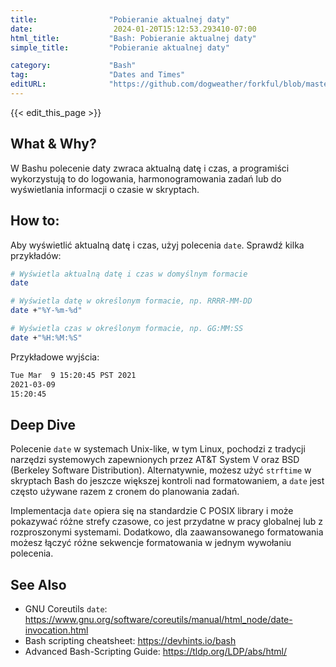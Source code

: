 ```yaml
---
title:                "Pobieranie aktualnej daty"
date:                  2024-01-20T15:12:53.293410-07:00
html_title:           "Bash: Pobieranie aktualnej daty"
simple_title:         "Pobieranie aktualnej daty"

category:             "Bash"
tag:                  "Dates and Times"
editURL:              "https://github.com/dogweather/forkful/blob/master/content/pl/bash/getting-the-current-date.md"
---
```


{{< edit_this_page >}}

## What & Why?
W Bashu polecenie daty zwraca aktualną datę i czas, a programiści wykorzystują to do logowania, harmonogramowania zadań lub do wyświetlania informacji o czasie w skryptach.

## How to:
Aby wyświetlić aktualną datę i czas, użyj polecenia `date`. Sprawdź kilka przykładów:

```Bash
# Wyświetla aktualną datę i czas w domyślnym formacie
date

# Wyświetla datę w określonym formacie, np. RRRR-MM-DD
date +"%Y-%m-%d"

# Wyświetla czas w określonym formacie, np. GG:MM:SS
date +"%H:%M:%S"
```

Przykładowe wyjścia:

```Bash
Tue Mar  9 15:20:45 PST 2021
2021-03-09
15:20:45
```

## Deep Dive
Polecenie `date` w systemach Unix-like, w tym Linux, pochodzi z tradycji narzędzi systemowych zapewnionych przez AT&T System V oraz BSD (Berkeley Software Distribution). Alternatywnie, możesz użyć `strftime` w skryptach Bash do jeszcze większej kontroli nad formatowaniem, a `date` jest często używane razem z cronem do planowania zadań. 

Implementacja `date` opiera się na standardzie C POSIX library i może pokazywać różne strefy czasowe, co jest przydatne w pracy globalnej lub z rozproszonymi systemami. Dodatkowo, dla zaawansowanego formatowania możesz łączyć różne sekwencje formatowania w jednym wywołaniu polecenia.

## See Also
- GNU Coreutils `date`: https://www.gnu.org/software/coreutils/manual/html_node/date-invocation.html
- Bash scripting cheatsheet: https://devhints.io/bash
- Advanced Bash-Scripting Guide: https://tldp.org/LDP/abs/html/
